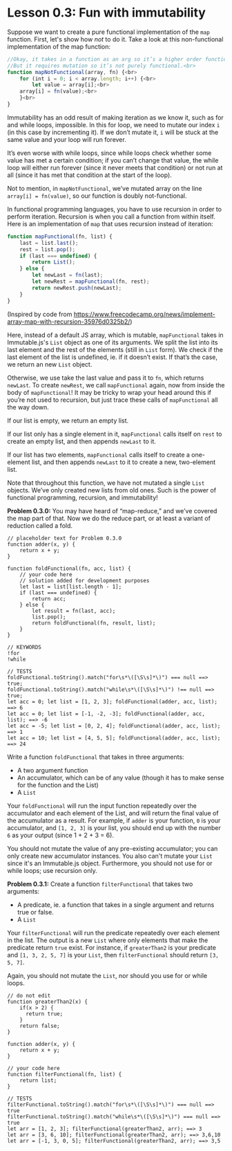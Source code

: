 # Lesson 0.3: Fun with immutability

Suppose we want to create a pure functional implementation of the `map` function. First, let's show how *not* to do it. Take a look at this non-functional implementation of the map function:

```javascript
//Okay, it takes in a function as an arg so it’s a higher order function.<br>
//But it requires mutation so it’s not purely functional.<br>
function mapNotFunctional(array, fn) {<br>
    for (int i = 0; i < array.length; i++) {<br>
        let value = array[i];<br>
	array[i] = fn(value);<br>
    }<br>
}
```

Immutability has an odd result of making iteration as we know it, such as for and while loops, impossible. In this for loop, we need to mutate our index `i` (in this case by incrementing it). If we don’t mutate it, `i` will be stuck at the same value and your loop will run forever.

It’s even worse with while loops, since while loops check whether some value has met a certain condition; if you can’t change that value, the while loop will either run forever (since it never meets that condition) or not run at all (since it has met that condition at the start of the loop).

Not to mention, in `mapNotFunctional`, we’ve mutated array on the line `array[i] = fn(value)`, so our function is doubly not-functional.

In functional programming languages, you have to use recursion in order to perform iteration. Recursion is when you call a function from within itself. Here is an implementation of `map` that uses recursion instead of iteration:

```javascript
function mapFunctional(fn, list) {
    last = list.last();
    rest = list.pop();
    if (last === undefined) {
        return List();
    } else {
        let newLast = fn(last);
        let newRest = mapFunctional(fn, rest);
        return newRest.push(newLast);
    }
}
```

(Inspired by code from https://www.freecodecamp.org/news/implement-array-map-with-recursion-35976d0325b2/)

Here, instead of a default JS array, which is mutable, `mapFunctional` takes in Immutable.js's `List` object as one of its arguments. We split the list into its last element and the rest of the elements (still in `List` form). We check if the last element of the list is undefined, ie. if it doesn’t exist. If that’s the case, we return an new `List` object.

Otherwise, we use take the last value and pass it to `fn`, which returns `newLast`. To create `newRest`, we call `mapFunctional` again, now from inside the body of `mapFunctional`! It may be tricky to wrap your head around this if you’re not used to recursion, but just trace these calls of `mapFunctional` all the way down.

If our list is empty, we return an empty list.

If our list only has a single element in it, `mapFunctional` calls itself on `rest` to create an empty list, and then appends `newLast` to it.

If our list has two elements, `mapFunctional` calls itself to create a one-element list, and then appends `newLast` to it to create a new, two-element list.

Note that throughout this function, we have not mutated a single `List` objects. We’ve only created new lists from old ones. Such is the power of functional programming, recursion, and immutability!

**Problem 0.3.0:** You may have heard of “map-reduce,” and we’ve covered the map part of that. Now we do the reduce part, or at least a variant of reduction called a fold.

```problem
// placeholder text for Problem 0.3.0
function adder(x, y) {
  	return x + y;
}

function foldFunctional(fn, acc, list) {
    // your code here
    // solution added for development purposes
    let last = list[list.length - 1];
  	if (last === undefined) {
    	return acc;
    } else {
  		let result = fn(last, acc);
 		list.pop();
    	return foldFunctional(fn, result, list);
    }
}

// KEYWORDS
!for
!while

// TESTS
foldFunctional.toString().match("for\s*\([\S\s]*\)") === null ==> true;
foldFunctional.toString().match("while\s*\([\S\s]*\)") !== null ==> true;
let acc = 0; let list = [1, 2, 3]; foldFunctional(adder, acc, list); ==> 6
let acc = 0; let list = [-1, -2, -3]; foldFunctional(adder, acc, list); ==> -6
let acc = -5; let list = [0, 2, 4]; foldFunctional(adder, acc, list); ==> 1
let acc = 10; let list = [4, 5, 5]; foldFunctional(adder, acc, list); ==> 24
```

Write a function `foldFunctional` that takes in three arguments:

- A two argument function
- An accumulator, which can be of any value (though it has to make sense for the function and the List)
- A `List`

Your `foldFunctional` will run the input function repeatedly over the accumulator and each element of the List, and will return the final value of the accumulator as a result. For example, if `adder` is your function, `0` is your accumulator, and `[1, 2, 3]` is your list, you should end up with the number `6` as your output (since 1 + 2 + 3 = 6).

You should not mutate the value of any pre-existing accumulator; you can only create new accumulator instances. You also can't mutate your `List` since it's an Immutable.js object. Furthermore, you should not use for or while loops; use recursion only.

**Problem 0.3.1:** Create a function `filterFunctional` that takes two arguments:

- A predicate, ie. a function that takes in a single argument and returns true or false.
- A `List`

Your `filterFunctional` will run the predicate repeatedly over each element in the list. The output is a new `List` where only elements that make the predicate return `true` exist. For instance, if `greaterThan2` is your predicate and `[1, 3, 2, 5, 7]` is your `List`, then `filterFunctional` should return `[3, 5, 7]`.

Again, you should not mutate the `List`, nor should you use for or while loops.

```problem
// do not edit
function greaterThan2(x) {
    if(x > 2) {
      return true;
    }
  	return false;
}

function adder(x, y) {
    return x + y;
}

// your code here
function filterFunctional(fn, list) {
    return list;
}

// TESTS
filterFunctional.toString().match("for\s*\([\S\s]*\)") === null ==> true
filterFunctional.toString().match("while\s*\([\S\s]*\)") === null ==> true
let arr = [1, 2, 3]; filterFunctional(greaterThan2, arr); ==> 3
let arr = [3, 6, 10]; filterFunctional(greaterThan2, arr); ==> 3,6,10
let arr = [-1, 3, 0, 5]; filterFunctional(greaterThan2, arr); ==> 3,5
```

